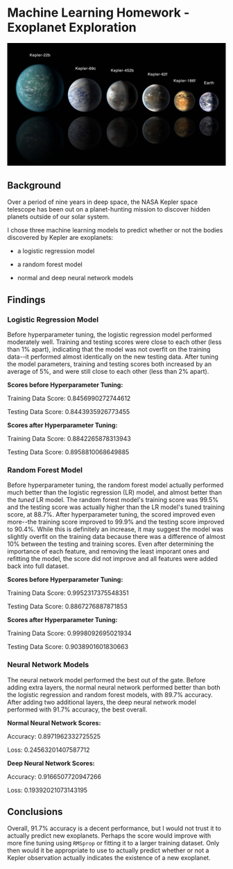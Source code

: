 # Machine Learning Homework - Exoplanet Exploration

![exoplanets.jpg](exoplanets.jpg)

## Background

Over a period of nine years in deep space, the NASA Kepler space telescope has been out on a planet-hunting mission to discover hidden planets outside of our solar system.

I chose three machine learning models to predict whether or not the bodies discovered by Kepler are exoplanets:

* a logistic regression model

* a random forest model

* normal and deep neural network models

## Findings

### Logistic Regression Model

Before hyperparameter tuning, the logistic regression model performed moderately well. Training and testing scores were close to each other (less than 1% apart), indicating that the model was not overfit on the training data--it performed almost identically on the new testing data. After tuning the model parameters, training and testing scores both increased by an average of 5%, and were still close to each other (less than 2% apart).

**Scores before Hyperparameter Tuning:** 

Training Data Score: 0.8456990272744612

Testing Data Score: 0.8443935926773455

**Scores after Hyperparameter Tuning:**

Training Data Score: 0.8842265878313943

Testing Data Score: 0.8958810068649885

### Random Forest Model

Before hyperparameter tuning, the random forest model actually performed much better than the logistic regression (LR) model, and almost better than the *tuned* LR model. The random forest model's training score was 99.5% and the testing score was actually higher than the LR model's tuned training score, at 88.7%. After hyperparameter tuning, the scored improved even more--the training score improved to 99.9% and the testing score improved to 90.4%. While this is definitely an increase, it may suggest the model was slightly overfit on the training data because there was a difference of almost 10% between the testing and training scores. Even after determining the importance of each feature, and removing the least imporant ones and refitting the model, the score did not improve and all features were added back into full dataset.

**Scores before Hyperparameter Tuning:**

Training Data Score: 0.9952317375548351

Testing Data Score: 0.8867276887871853

**Scores after Hyperparameter Tuning:**

Training Data Score: 0.9998092695021934

Testing Data Score: 0.9038901601830663

### Neural Network Models

The neural network model performed the best out of the gate. Before adding extra layers, the normal neural network performed better than both the logistic regression and random forest models, with 89.7% accuracy. After adding two additional layers, the deep neural network model performed with 91.7% accuracy, the best overall.

**Normal Neural Network Scores:**

Accuracy: 0.8971962332725525

Loss: 0.24563201407587712

**Deep Neural Network Scores:**

Accuracy: 0.9166507720947266

Loss: 0.19392021073143195

## Conclusions

Overall, 91.7% accuracy is a decent performance, but I would not trust it to actually predict new exoplanets. Perhaps the score would improve with more fine tuning using `RMSprop` or fitting it to a larger training dataset. Only then would it be appropriate to use to actually predict whether or not a Kepler observation actually indicates the existence of a new exoplanet.
